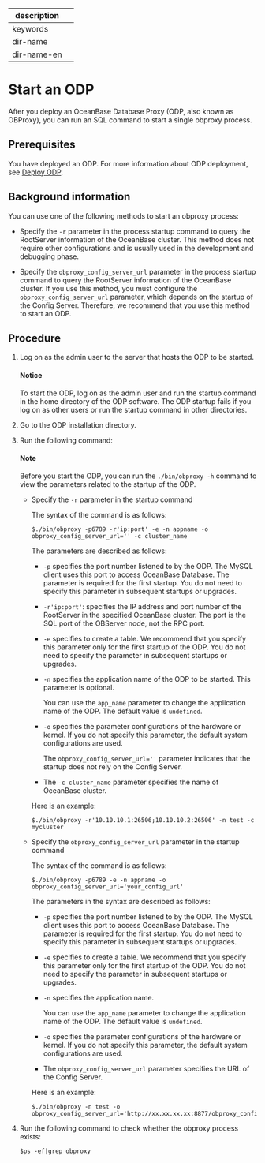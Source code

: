 |description||
|---|---|
|keywords||
|dir-name||
|dir-name-en||

# Start an ODP

After you deploy an OceanBase Database Proxy (ODP, also known as OBProxy), you can run an SQL command to start a single obproxy process.

## Prerequisites

You have deployed an ODP. For more information about ODP deployment, see [Deploy ODP](../../../../400.deploy/300.deploy-oceanbase-enterprise-edition/400.deploy-through-the-command-line/300.deploy-obproxy-command-line.md).

## Background information

You can use one of the following methods to start an obproxy process:

* Specify the `-r` parameter in the process startup command to query the RootServer information of the OceanBase cluster. This method does not require other configurations and is usually used in the development and debugging phase.

* Specify the `obproxy_config_server_url` parameter in the process startup command to query the RootServer information of the OceanBase cluster. If you use this method, you must configure the `obproxy_config_server_url` parameter, which depends on the startup of the Config Server. Therefore, we recommend that you use this method to start an ODP.

## Procedure

1. Log on as the admin user to the server that hosts the ODP to be started.

   <main id="notice" type='notice'>
   <h4>Notice</h4>
   <p>To start the ODP, log on as the admin user and run the startup command in the home directory of the ODP software. The ODP startup fails if you log on as other users or run the startup command in other directories. </p>
   </main>

2. Go to the ODP installation directory.

3. Run the following command:

   <main id="notice" type='explain'>
   <h4>Note</h4>
   <p>Before you start the ODP, you can run the <code>./bin/obproxy -h</code> command to view the parameters related to the startup of the ODP. </p>
   </main>

   * Specify the `-r` parameter in the startup command

      The syntax of the command is as follows:

      ```shell
      $./bin/obproxy -p6789 -r'ip:port' -e -n appname -o obproxy_config_server_url='' -c cluster_name
      ```

      The parameters are described as follows:

      * `-p` specifies the port number listened to by the ODP. The MySQL client uses this port to access OceanBase Database. The parameter is required for the first startup. You do not need to specify this parameter in subsequent startups or upgrades.

      * `-r'ip:port'`: specifies the IP address and port number of the RootServer in the specified OceanBase cluster. The port is the SQL port of the OBServer node, not the RPC port.

      * `-e` specifies to create a table. We recommend that you specify this parameter only for the first startup of the ODP. You do not need to specify the parameter in subsequent startups or upgrades.

      * `-n` specifies the application name of the ODP to be started. This parameter is optional.

         You can use the `app_name` parameter to change the application name of the ODP. The default value is `undefined`.

      * `-o` specifies the parameter configurations of the hardware or kernel. If you do not specify this parameter, the default system configurations are used.

         The `obproxy_config_server_url=''` parameter indicates that the startup does not rely on the Config Server.

      * The `-c cluster_name` parameter specifies the name of OceanBase cluster.

      Here is an example:

      ```shell
      $./bin/obproxy -r'10.10.10.1:26506;10.10.10.2:26506' -n test -c mycluster
      ```

   * Specify the `obproxy_config_server_url` parameter in the startup command

      The syntax of the command is as follows:

      ```shell
      $./bin/obproxy -p6789 -e -n appname -o obproxy_config_server_url='your_config_url'
      ```

      The parameters in the syntax are described as follows:

      * `-p` specifies the port number listened to by the ODP. The MySQL client uses this port to access OceanBase Database. The parameter is required for the first startup. You do not need to specify this parameter in subsequent startups or upgrades.

      * `-e` specifies to create a table. We recommend that you specify this parameter only for the first startup of the ODP. You do not need to specify the parameter in subsequent startups or upgrades.

      * `-n` specifies the application name.

         You can use the `app_name` parameter to change the application name of the ODP. The default value is `undefined`.

      * `-o` specifies the parameter configurations of the hardware or kernel. If you do not specify this parameter, the default system configurations are used.

      * The `obproxy_config_server_url` parameter specifies the URL of the Config Server.

      Here is an example:

      ```shell
      $./bin/obproxy -n test -o obproxy_config_server_url='http://xx.xx.xx.xx:8877/obproxy_config'
      ```

4. Run the following command to check whether the obproxy process exists:

   ```shell
   $ps -ef|grep obproxy
   ```
